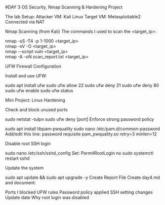 #DAY 3
OS Security, Nmap Scanning & Hardening Project


The lab Setup:
Attacker VM: Kali Linux
Target VM: Metasploitable2
Connected via NAT

Nmap Scanning (from Kali)
The commands I used to scan the <target_ip>:

nmap -sS -T4 -p 1-1000 <target_ip>             
nmap -sV -O <target_ip>                        
nmap --script vuln <target_ip>               
nmap -A -oN scan_report.txt <target_ip>       

UFW Firewall Configuration

Install and use UFW:

sudo apt install ufw
sudo ufw allow 22
sudo ufw deny 21
sudo ufw deny 80
sudo ufw enable
sudo ufw status

Mini Project: Linux Hardening

Check and block unused ports

sudo netstat -tulpn
sudo ufw deny [port]
Enforce strong password policy

sudo apt install libpam-pwquality
sudo nano /etc/pam.d/common-password
Add/edit this line:
password requisite pam_pwquality.so retry=3 minlen=12 

Disable root SSH login

sudo nano /etc/ssh/sshd_config
Set: PermitRootLogin no
sudo systemctl restart sshd

Update the system

sudo apt update && sudo apt upgrade -y
Create Report File
Create day4.md and document:

Ports I blocked
UFW rules
Password policy applied
SSH setting changes
Update date
Why root login was disabled


